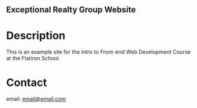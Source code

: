 Exceptional Realty Group Website
---

# Description

This is an example site for the Intro to Front-end Web Development Course at the Flatiron School.

# Contact
email: email@email.com
